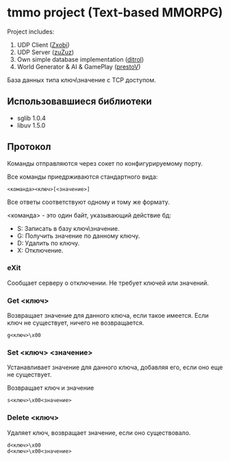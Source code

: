 	

# tmmo project (Text-based MMORPG)

Project includes:

1. UDP Client ([Zxobi](https://github.com/Zxobi))
2. UDP Server ([zuZuz](https://github.com/ZuZuz))
3. Own simple database implementation ([ditrol](https://github.com/ditrol))
4. World Generator & AI & GamePlay ([prestoV](https://github.com/prestoV))



База данных типа ключ\значение с TCP доступом. 


## Использовавшиеся библиотеки

- sglib 1.0.4 
- libuv 1.5.0

## Протокол

Команды отправляются через сокет по конфигурируемому порту.

Все команды приедрживаются стандартного вида:

    <команда><ключ>[<значение>]

Все ответы соответствуют одному и тому же формату.

<команда> - это один байт, указывающий действие бд:

- S: Записать в базу ключ\значение.
- G: Получить значение по данному ключу.
- D: Удалить по ключу.
- X: Отключение.


### eXit

Сообщает серверу о отключении. 
Не требует ключей или значений.

### Get <ключ>

Возвращает значение для данного ключа, если такое имеется.
Если ключ не существует, ничего не возвращается.

    g<ключ>\x00

### Set <ключ> <значение>

Устанавливает значение для данного ключа, добавляя его, если оно еще не существует.

Возвращает ключ и значение

    s<ключ>\x00<значение>

### Delete <ключ>

Удаляет ключ, возвращает значение, если оно существовало.

    d<ключ>\x00
    d<ключ>\x00<значение>

